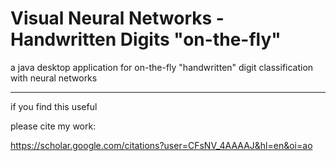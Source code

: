 # Visual Neural Networks - Handwritten Digits "on-the-fly"

a java desktop application for on-the-fly "handwritten" digit classification with neural networks


<hr>

if you find this useful

please cite my work:


https://scholar.google.com/citations?user=CFsNV_4AAAAJ&hl=en&oi=ao
